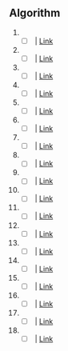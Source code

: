 ## **Algorithm**

1. - [ ] []() | [Link](https://www.acmicpc.net/problem/1000)
2. - [ ] []() | [Link](https://www.acmicpc.net/problem/1008)
3. - [ ] []() | [Link](https://www.acmicpc.net/problem/2438)
4. - [ ] []() | [Link](https://www.acmicpc.net/problem/2920)
5. - [ ] []() | [Link](https://www.acmicpc.net/problem/8958)
6. - [ ] []() | [Link](https://www.acmicpc.net/problem/11654)
7. - [ ] []() | [Link](https://programmers.co.kr/learn/courses/30/lessons/12910)
8. - [ ] []() | [Link](https://programmers.co.kr/learn/courses/30/lessons/64061)
9. - [ ] []() | [Link](https://programmers.co.kr/learn/courses/30/lessons/68644)
10. - [ ] []() | [Link](https://programmers.co.kr/learn/courses/30/lessons/42840)
11. - [ ] []() | [Link](https://programmers.co.kr/learn/courses/30/lessons/12901)
12. - [ ] []() | [Link](https://programmers.co.kr/learn/courses/30/lessons/12928)
13. - [ ] []() | [Link](https://www.hackerrank.com/challenges/solve-me-first/problem)
14. - [ ] []() | [Link](https://www.hackerrank.com/challenges/grading/problem)
15. - [ ] []() | [Link](https://www.hackerrank.com/challenges/compare-the-triplets/problem)
16. - [ ] []() | [Link](https://www.hackerrank.com/challenges/a-very-big-sum/problem)
17. - [ ] []() | [Link](https://www.hackerrank.com/challenges/time-conversion/problem)
18. - [ ] []() | [Link](https://www.hackerrank.com/challenges/kangaroo/problem)
